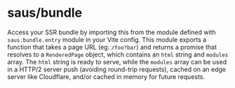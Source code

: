 # saus/bundle

Access your SSR bundle by importing this from the module defined with `saus.bundle.entry` module in your Vite config. This module exports a function that takes a page URL (eg: `/foo?bar`) and returns a promise that resolves to a `RenderedPage` object, which contains an `html` string and `modules` array. The `html` string is ready to serve, while the `modules` array can be used in a HTTP/2 server push (avoiding round-trip requests), cached on an edge server like Cloudflare, and/or cached in memory for future requests.
